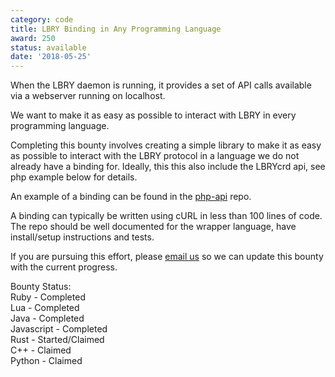 ```yaml
---
category: code
title: LBRY Binding in Any Programming Language
award: 250
status: available
date: '2018-05-25'
---
```


When the LBRY daemon is running, it provides a set of API calls available via a webserver running on localhost.

We want to make it as easy as possible to interact with LBRY in every programming language.

Completing this bounty involves creating a simple library to make it as easy as possible to interact with the LBRY protocol in a language we do not already have a binding for. Ideally, this this also include the LBRYcrd api, see php example below for details.

An example of a binding can be found in the [php-api](https://github.com/lbryio/php-api) repo.

A binding can typically be written using cURL in less than 100 lines of code. The repo should be well documented for the wrapper language, have install/setup instructions and tests. 

If you are pursuing this effort, please [email us](mailto:hello@lbry.io) so we can update this bounty with the current progress. 

Bounty Status:   
Ruby - Completed  
Lua - Completed  
Java - Completed  
Javascript - Completed   
Rust - Started/Claimed   
C++ - Claimed  
Python - Claimed
